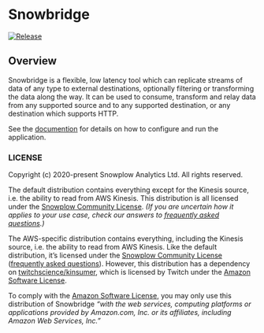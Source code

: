 # Snowbridge

[![Release][release-image]][releases]

## Overview

Snowbridge is a flexible, low latency tool which can replicate streams of data of any type to external destinations, optionally filtering or transforming the data along the way. It can be used to consume, transform and relay data from any supported source and to any supported destination, or any destination which supports HTTP.

See the [documention](https://docs.snowplow.io/docs/destinations/forwarding-events/snowbridge/) for details on how to configure and run the application.

### LICENSE

Copyright (c) 2020-present Snowplow Analytics Ltd. All rights reserved.

The default distribution contains everything except for the Kinesis source, i.e. the ability to read from AWS Kinesis. This distribution is all licensed under the [Snowplow Community License](https://docs.snowplow.io/community-license-1.0). _(If you are uncertain how it applies to your use case, check our answers to [frequently asked questions](https://docs.snowplow.io/docs/contributing/community-license-faq/).)_

The AWS-specific distribution contains everything, including the Kinesis source, i.e. the ability to read from AWS Kinesis. Like the default distribution, it’s licensed under the [Snowplow Community License](https://docs.snowplow.io/community-license-1.0) ([frequently asked questions](https://docs.snowplow.io/docs/contributing/community-license-faq/)). However, this distribution has a dependency on [twitchscience/kinsumer](https://github.com/twitchscience/kinsumer), which is licensed by Twitch under the [Amazon Software License](https://github.com/twitchscience/kinsumer/blob/master/LICENSE).

To comply with the [Amazon Software License](https://github.com/twitchscience/kinsumer/blob/master/LICENSE), you may only use this distribution of Snowbridge _“with the web services, computing platforms or applications provided by Amazon.com, Inc. or its affiliates, including Amazon Web Services, Inc.”_

[release-image]: http://img.shields.io/badge/golang-3.0.1-6ad7e5.svg?style=flat
[releases]: https://github.com/snowplow/snowbridge/releases/

